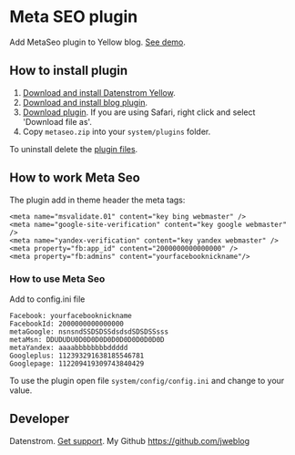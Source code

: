 Meta SEO plugin 
===================
Add MetaSeo plugin to Yellow blog. [See demo](https://yellow.jar.io/made-for-people).

## How to install plugin

1. [Download and install Datenstrom Yellow](https://github.com/datenstrom/yellow/).
2. [Download and install blog plugin](https://github.com/datenstrom/yellow-plugins/tree/master/blog).
3. [Download plugin](https://github.com/datenstrom/yellow-plugins/raw/master/zip/metaseo.zip). If you are using Safari, right click and select 'Download file as'.
4. Copy `metaseo.zip` into your `system/plugins` folder.

To uninstall delete the [plugin files](update.ini).

## How to work Meta Seo

The plugin add in theme header the meta tags: 

```
<meta name="msvalidate.01" content="key bing webmaster" />
<meta name="google-site-verification" content="key google webmaster" />
<meta name="yandex-verification" content="key yandex webmaster" />
<meta property="fb:app_id" content="2000000000000000" />
<meta property="fb:admins" content="yourfacebooknickname"/>
```

### How to use Meta Seo 

Add to config.ini file 

	Facebook: yourfacebooknickname
	FacebookId: 2000000000000000
	metaGoogle: nsnsndSSDSDSSdsdsdSDSDSSsss
	metaMsn: DDUDUDU0D0D0D0D0D0D0D0D0D0D0D
	metaYandex: aaaabbbbbbbbddddd
	Googleplus: 112393291638185546781
	Googlepage: 112209419309743840429

To use the plugin open file `system/config/config.ini` and change to your value. 

## Developer

Datenstrom. [Get support](https://developers.datenstrom.se/help/support).
My Github https://github.com/jweblog

